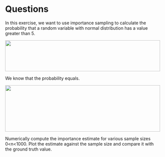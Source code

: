 # Questions #
In this exercise, we want to use importance sampling to calculate the probability that a random variable with normal distribution has a value greater than 5.

<img src="https://github.com/user-attachments/assets/c1f32239-0c94-48ec-9e6a-3a0b74a1b2b7" width="500" height="100" />

We know that the probability equals.

<img src="https://github.com/user-attachments/assets/770e261e-5f7a-4707-adcb-7bc9d62fd246" width="500" height="150" />

Numerically compute the importance estimate for various sample sizes 0<n<1000. Plot the estimate against the sample size and compare it with the ground truth value.
